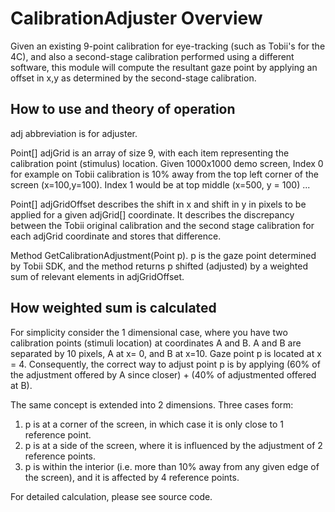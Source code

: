# CalibrationAdjuster Overview
Given an existing 9-point calibration for eye-tracking (such as Tobii's for the 4C), and also a second-stage calibration performed using a different software, this module will compute the resultant gaze point by applying an offset in x,y as determined by the second-stage calibration.

## How to use and theory of operation
adj abbreviation is for adjuster.

Point[] adjGrid is an array of size 9, with each item representing the calibration point (stimulus) location.
Given 1000x1000 demo screen,
Index 0 for example on Tobii calibration is 10% away from the top left corner of the screen (x=100,y=100).
Index 1 would be at top middle (x=500, y = 100)
...


Point[] adjGridOffset describes the shift in x and shift in y in pixels to be applied for a given adjGrid[] coordinate.
It describes the discrepancy between the Tobii original calibration and the second stage calibration for each adjGrid coordinate and stores that difference.

Method GetCalibrationAdjustment(Point p). p is the gaze point determined by Tobii SDK, and the method returns p shifted (adjusted) by a weighted sum of relevant elements in adjGridOffset.

## How weighted sum is calculated

For simplicity consider the 1 dimensional case, where you have two calibration points (stimuli location) at coordinates A and B.
A and B are separated by 10 pixels, A at x= 0, and B at x=10.
Gaze point p is located at x = 4.
Consequently, the correct way to adjust point p is by applying (60% of the adjustment offered by A since closer) + (40% of adjustmented offered at B).

The same concept is extended into 2 dimensions.  Three cases form:
1) p is at a corner of the screen, in which case it is only close to 1 reference point.
2) p is at a side of the screen, where it is influenced by the adjustment of 2 reference points.
3) p is within the interior (i.e. more than 10% away from any given edge of the screen), and it is affected by 4 reference points.

For detailed calculation, please see source code.

